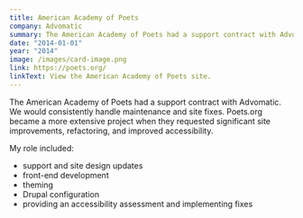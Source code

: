 ```yaml
---
title: American Academy of Poets
company: Advomatic
summary: The American Academy of Poets had a support contract with Advomatic. 
date: "2014-01-01"
year: "2014"
image: /images/card-image.png
link: https://poets.org/
linkText: View the American Academy of Poets site.
---
```

The American Academy of Poets had a support contract with Advomatic. We would consistently handle maintenance and site fixes. Poets.org became a more extensive project when they requested significant site improvements, refactoring, and improved accessibility.

<p class="toggle-role">My role included:</p>

- support and site design updates
- front-end development
- theming
- Drupal configuration
- providing an accessibility assessment and implementing fixes
